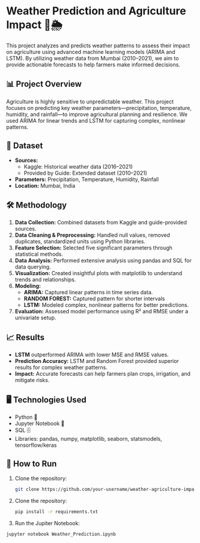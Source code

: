 # Weather Prediction and Agriculture Impact 🚜🌦️

This project analyzes and predicts weather patterns to assess their impact on agriculture using advanced machine learning models (ARIMA and LSTM). By utilizing weather data from Mumbai (2010–2021), we aim to provide actionable forecasts to help farmers make informed decisions.




## 📊 Project Overview
Agriculture is highly sensitive to unpredictable weather. This project focuses on predicting key weather parameters—precipitation, temperature, humidity, and rainfall—to improve agricultural planning and resilience. We used ARIMA for linear trends and LSTM for capturing complex, nonlinear patterns.




## 📁 Dataset
- **Sources:**  
  - Kaggle: Historical weather data (2016–2021)  
  - Provided by Guide: Extended dataset (2010–2021)  
- **Parameters:** Precipitation, Temperature, Humidity, Rainfall  
- **Location:** Mumbai, India  



## 🛠️ Methodology
1. **Data Collection:** Combined datasets from Kaggle and guide-provided sources.
2. **Data Cleaning & Preprocessing:** Handled null values, removed duplicates, standardized units using Python libraries.
3. **Feature Selection:** Selected five significant parameters through statistical methods.
4. **Data Analysis:** Performed extensive analysis using pandas and SQL for data querying.
5. **Visualization:** Created insightful plots with matplotlib to understand trends and relationships.
6. **Modeling:**  
   - **ARIMA:** Captured linear patterns in time series data.
   - **RANDOM FOREST:** Captured pattern for shorter intervals
   - **LSTM:** Modeled complex, nonlinear patterns for better predictions.  
7. **Evaluation:** Assessed model performance using R² and RMSE under a univariate setup.



## 📈 Results
- **LSTM** outperformed ARIMA with lower MSE and RMSE values.
- **Prediction Accuracy:** LSTM and Random Forest provided superior results for complex weather patterns.
- **Impact:** Accurate forecasts can help farmers plan crops, irrigation, and mitigate risks.



## 🖥️ Technologies Used
- Python 🐍  
- Jupyter Notebook 📓  
- SQL 🗄️  
- Libraries: pandas, numpy, matplotlib, seaborn, statsmodels, tensorflow/keras  



## 🚀 How to Run
1. Clone the repository:
   ```bash
   git clone https://github.com/your-username/weather-agriculture-impact.git

2. Clone the repository:
   ```bash
   pip install -r requirements.txt
   
3. Run the Jupiter Notebook:
  ```bash
  jupyter notebook Weather_Prediction.ipynb

